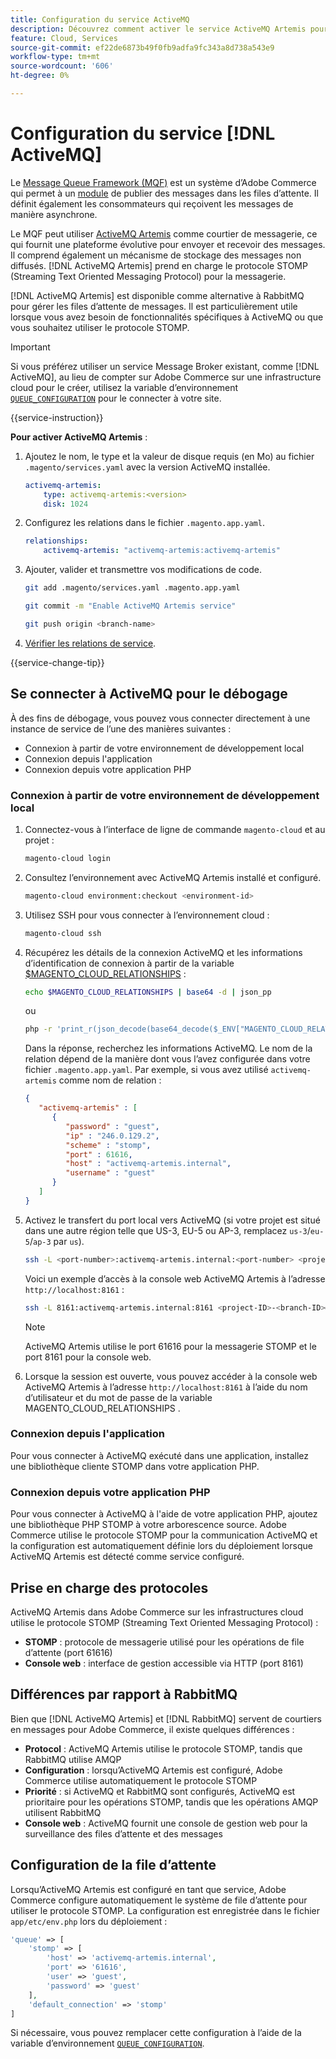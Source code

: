 ```yaml
---
title: Configuration du service ActiveMQ
description: Découvrez comment activer le service ActiveMQ Artemis pour gérer les files d’attente de messages pour Adobe Commerce sur l’infrastructure cloud.
feature: Cloud, Services
source-git-commit: ef22de6873b49f0fb9adfa9fc343a8d738a543e9
workflow-type: tm+mt
source-wordcount: '606'
ht-degree: 0%

---
```


# Configuration du service [!DNL ActiveMQ]

Le [Message Queue Framework (MQF)](https://experienceleague.adobe.com/docs/commerce-operations/configuration-guide/message-queues/message-queue-framework.html?lang=fr) est un système d’Adobe Commerce qui permet à un [module](https://experienceleague.adobe.com/fr/docs/commerce-operations/implementation-playbook/glossary#module) de publier des messages dans les files d’attente. Il définit également les consommateurs qui reçoivent les messages de manière asynchrone.

Le MQF peut utiliser [ActiveMQ Artemis](https://activemq.apache.org/components/artemis/) comme courtier de messagerie, ce qui fournit une plateforme évolutive pour envoyer et recevoir des messages. Il comprend également un mécanisme de stockage des messages non diffusés. [!DNL ActiveMQ Artemis] prend en charge le protocole STOMP (Streaming Text Oriented Messaging Protocol) pour la messagerie.

[!DNL ActiveMQ Artemis] est disponible comme alternative à RabbitMQ pour gérer les files d’attente de messages. Il est particulièrement utile lorsque vous avez besoin de fonctionnalités spécifiques à ActiveMQ ou que vous souhaitez utiliser le protocole STOMP.

>[!IMPORTANT]
>
>Si vous préférez utiliser un service Message Broker existant, comme [!DNL ActiveMQ], au lieu de compter sur Adobe Commerce sur une infrastructure cloud pour le créer, utilisez la variable d’environnement [`QUEUE_CONFIGURATION`](../environment/variables-deploy.md#queue_configuration) pour le connecter à votre site.

{{service-instruction}}

**Pour activer ActiveMQ Artemis** :

1. Ajoutez le nom, le type et la valeur de disque requis (en Mo) au fichier `.magento/services.yaml` avec la version ActiveMQ installée.

   ```yaml
   activemq-artemis:
       type: activemq-artemis:<version>
       disk: 1024
   ```

1. Configurez les relations dans le fichier `.magento.app.yaml`.

   ```yaml
   relationships:
       activemq-artemis: "activemq-artemis:activemq-artemis"
   ```

1. Ajouter, valider et transmettre vos modifications de code.

   ```bash
   git add .magento/services.yaml .magento.app.yaml
   ```

   ```bash
   git commit -m "Enable ActiveMQ Artemis service"
   ```

   ```bash
   git push origin <branch-name>
   ```

1. [Vérifier les relations de service](services-yaml.md#service-relationships).

{{service-change-tip}}

## Se connecter à ActiveMQ pour le débogage

À des fins de débogage, vous pouvez vous connecter directement à une instance de service de l’une des manières suivantes :

- Connexion à partir de votre environnement de développement local
- Connexion depuis l&#39;application
- Connexion depuis votre application PHP

### Connexion à partir de votre environnement de développement local

1. Connectez-vous à l’interface de ligne de commande `magento-cloud` et au projet :

   ```bash
   magento-cloud login
   ```

1. Consultez l’environnement avec ActiveMQ Artemis installé et configuré.

   ```bash
   magento-cloud environment:checkout <environment-id>
   ```

1. Utilisez SSH pour vous connecter à l’environnement cloud :

   ```bash
   magento-cloud ssh
   ```

1. Récupérez les détails de la connexion ActiveMQ et les informations d’identification de connexion à partir de la variable [$MAGENTO_CLOUD_RELATIONSHIPS](../application/properties.md#relationships) :

   ```bash
   echo $MAGENTO_CLOUD_RELATIONSHIPS | base64 -d | json_pp
   ```

   ou

   ```bash
   php -r 'print_r(json_decode(base64_decode($_ENV["MAGENTO_CLOUD_RELATIONSHIPS"])));'
   ```

   Dans la réponse, recherchez les informations ActiveMQ. Le nom de la relation dépend de la manière dont vous l’avez configurée dans votre fichier `.magento.app.yaml`. Par exemple, si vous avez utilisé `activemq-artemis` comme nom de relation :

   ```json
   {
      "activemq-artemis" : [
         {
            "password" : "guest",
            "ip" : "246.0.129.2",
            "scheme" : "stomp",
            "port" : 61616,
            "host" : "activemq-artemis.internal",
            "username" : "guest"
         }
      ]
   }
   ```

1. Activez le transfert du port local vers ActiveMQ (si votre projet est situé dans une autre région telle que US-3, EU-5 ou AP-3, remplacez ``us-3``/``eu-5``/``ap-3`` par ``us``).

   ```bash
   ssh -L <port-number>:activemq-artemis.internal:<port-number> <project-ID>-<branch-ID>@ssh.us.magentosite.cloud
   ```

   Voici un exemple d’accès à la console web ActiveMQ Artemis à l’adresse `http://localhost:8161` :

   ```bash
   ssh -L 8161:activemq-artemis.internal:8161 <project-ID>-<branch-ID>@ssh.us.magentosite.cloud
   ```

   >[!NOTE]
   >
   >ActiveMQ Artemis utilise le port 61616 pour la messagerie STOMP et le port 8161 pour la console web.

1. Lorsque la session est ouverte, vous pouvez accéder à la console web ActiveMQ Artemis à l’adresse `http://localhost:8161` à l’aide du nom d’utilisateur et du mot de passe de la variable MAGENTO_CLOUD_RELATIONSHIPS .

### Connexion depuis l&#39;application

Pour vous connecter à ActiveMQ exécuté dans une application, installez une bibliothèque cliente STOMP dans votre application PHP.

### Connexion depuis votre application PHP

Pour vous connecter à ActiveMQ à l&#39;aide de votre application PHP, ajoutez une bibliothèque PHP STOMP à votre arborescence source. Adobe Commerce utilise le protocole STOMP pour la communication ActiveMQ et la configuration est automatiquement définie lors du déploiement lorsque ActiveMQ Artemis est détecté comme service configuré.

## Prise en charge des protocoles

ActiveMQ Artemis dans Adobe Commerce sur les infrastructures cloud utilise le protocole STOMP (Streaming Text Oriented Messaging Protocol) :

- **STOMP** : protocole de messagerie utilisé pour les opérations de file d’attente (port 61616)
- **Console web** : interface de gestion accessible via HTTP (port 8161)

## Différences par rapport à RabbitMQ

Bien que [!DNL ActiveMQ Artemis] et [!DNL RabbitMQ] servent de courtiers en messages pour Adobe Commerce, il existe quelques différences :

- **Protocol** : ActiveMQ Artemis utilise le protocole STOMP, tandis que RabbitMQ utilise AMQP
- **Configuration** : lorsqu’ActiveMQ Artemis est configuré, Adobe Commerce utilise automatiquement le protocole STOMP
- **Priorité** : si ActiveMQ et RabbitMQ sont configurés, ActiveMQ est prioritaire pour les opérations STOMP, tandis que les opérations AMQP utilisent RabbitMQ
- **Console web** : ActiveMQ fournit une console de gestion web pour la surveillance des files d’attente et des messages

## Configuration de la file d’attente

Lorsqu’ActiveMQ Artemis est configuré en tant que service, Adobe Commerce configure automatiquement le système de file d’attente pour utiliser le protocole STOMP. La configuration est enregistrée dans le fichier `app/etc/env.php` lors du déploiement :

```php
'queue' => [
    'stomp' => [
        'host' => 'activemq-artemis.internal',
        'port' => '61616',
        'user' => 'guest',
        'password' => 'guest'
    ],
    'default_connection' => 'stomp'
]
```

Si nécessaire, vous pouvez remplacer cette configuration à l’aide de la variable d’environnement [`QUEUE_CONFIGURATION`](../environment/variables-deploy.md#queue_configuration).

